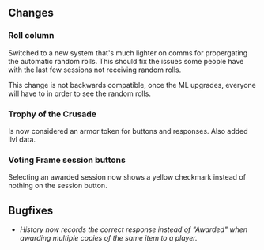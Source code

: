 ## Changes

### Roll column

Switched to a new system that's much lighter on comms for propergating the automatic random rolls. This should fix the issues some people have with the last few sessions not receiving random rolls.

This change is not backwards compatible, once the ML upgrades, everyone will have to in order to see the random rolls.

### Trophy of the Crusade

Is now considered an armor token for buttons and responses. Also added ilvl data.

### Voting Frame session buttons

Selecting an awarded session now shows a yellow checkmark instead of nothing on the session button.

## Bugfixes

- *History now records the correct response instead of "Awarded" when awarding multiple copies of the same item to a player.*
